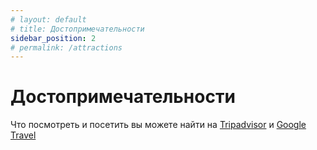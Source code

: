 ```yaml
---
# layout: default
# title: Достопримечательности
sidebar_position: 2
# permalink: /attractions
---
```


# Достопримечательности

Что посмотреть и посетить вы можете найти на [Tripadvisor](https://www.tripadvisor.com/Attractions-g293961-Activities-Sri_Lanka.html) и [Google Travel](https://www.google.com/travel/things-to-do?dest_mid=%2Fm%2F06m_5&dest_state_type=main&dest_src=yts&q=sri%20lanka&ved=0CAIQ__kHahcKEwjo5J6B9PD6AhUAAAAAHQAAAAAQBg&authuser=0)
